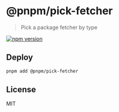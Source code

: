 # @pnpm/pick-fetcher

> Pick a package fetcher by type

[![npm version](https://img.shields.io/npm/v/@pnpm/pick-fetcher.svg)](https://www.npmjs.com/package/@pnpm/pick-fetcher)

## Deploy

```sh
pnpm add @pnpm/pick-fetcher
```

## License

MIT
